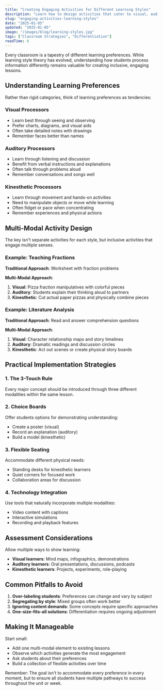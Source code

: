 ```yaml
---
title: "Creating Engaging Activities for Different Learning Styles"
description: "Learn how to design activities that cater to visual, auditory, and kinesthetic learners."
slug: "engaging-activities-learning-styles"
date: "2025-01-05"
updated: "2025-01-05"
image: "/images/blog/learning-styles.jpg"
tags: ["Classroom Strategies", "Differentiation"]
readTime: 6
---
```


Every classroom is a tapestry of different learning preferences. While learning style theory has evolved, understanding how students process information differently remains valuable for creating inclusive, engaging lessons.

## Understanding Learning Preferences

Rather than rigid categories, think of learning preferences as tendencies:

### Visual Processors
- Learn best through seeing and observing
- Prefer charts, diagrams, and visual aids
- Often take detailed notes with drawings
- Remember faces better than names

### Auditory Processors
- Learn through listening and discussion
- Benefit from verbal instructions and explanations
- Often talk through problems aloud
- Remember conversations and songs well

### Kinesthetic Processors
- Learn through movement and hands-on activities
- Need to manipulate objects or move while learning
- Often fidget or pace when concentrating
- Remember experiences and physical actions

## Multi-Modal Activity Design

The key isn't separate activities for each style, but inclusive activities that engage multiple senses.

### Example: Teaching Fractions

**Traditional Approach**: Worksheet with fraction problems

**Multi-Modal Approach**:
1. **Visual**: Pizza fraction manipulatives with colorful pieces
2. **Auditory**: Students explain their thinking aloud to partners
3. **Kinesthetic**: Cut actual paper pizzas and physically combine pieces

### Example: Literature Analysis

**Traditional Approach**: Read and answer comprehension questions

**Multi-Modal Approach**:
1. **Visual**: Character relationship maps and story timelines
2. **Auditory**: Dramatic readings and discussion circles
3. **Kinesthetic**: Act out scenes or create physical story boards

## Practical Implementation Strategies

### 1. The 3-Touch Rule
Every major concept should be introduced through three different modalities within the same lesson.

### 2. Choice Boards
Offer students options for demonstrating understanding:
- Create a poster (visual)
- Record an explanation (auditory)
- Build a model (kinesthetic)

### 3. Flexible Seating
Accommodate different physical needs:
- Standing desks for kinesthetic learners
- Quiet corners for focused work
- Collaboration areas for discussion

### 4. Technology Integration
Use tools that naturally incorporate multiple modalities:
- Video content with captions
- Interactive simulations
- Recording and playback features

## Assessment Considerations

Allow multiple ways to show learning:

- **Visual learners**: Mind maps, infographics, demonstrations
- **Auditory learners**: Oral presentations, discussions, podcasts
- **Kinesthetic learners**: Projects, experiments, role-playing

## Common Pitfalls to Avoid

1. **Over-labeling students**: Preferences can change and vary by subject
2. **Segregating by style**: Mixed groups often work better
3. **Ignoring content demands**: Some concepts require specific approaches
4. **One-size-fits-all solutions**: Differentiation requires ongoing adjustment

## Making It Manageable

Start small:
- Add one multi-modal element to existing lessons
- Observe which activities generate the most engagement
- Ask students about their preferences
- Build a collection of flexible activities over time

Remember: The goal isn't to accommodate every preference in every moment, but to ensure all students have multiple pathways to success throughout the unit or week.